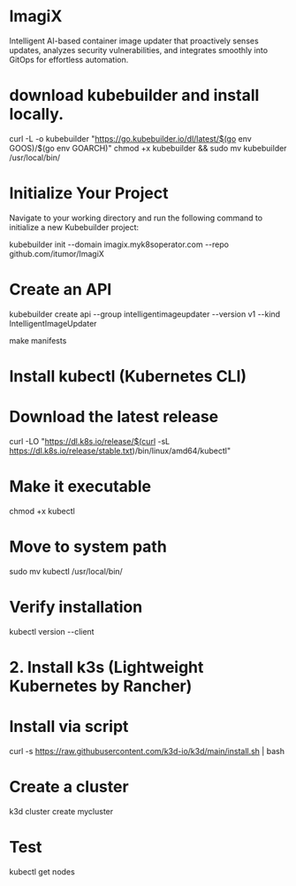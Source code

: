 # ImagiX
Intelligent AI-based container image updater that proactively senses updates, analyzes security vulnerabilities, and integrates smoothly into GitOps for effortless automation.

# download kubebuilder and install locally.
curl -L -o kubebuilder "https://go.kubebuilder.io/dl/latest/$(go env GOOS)/$(go env GOARCH)"
chmod +x kubebuilder && sudo mv kubebuilder /usr/local/bin/

# Initialize Your Project
Navigate to your working directory and run the following command to initialize a new Kubebuilder project:

kubebuilder init --domain imagix.myk8soperator.com --repo github.com/itumor/ImagiX

# Create an API
kubebuilder create api --group intelligentimageupdater  --version v1 --kind IntelligentImageUpdater

make manifests


# Install kubectl (Kubernetes CLI)

# Download the latest release
curl -LO "https://dl.k8s.io/release/$(curl -sL https://dl.k8s.io/release/stable.txt)/bin/linux/amd64/kubectl"

# Make it executable
chmod +x kubectl

# Move to system path
sudo mv kubectl /usr/local/bin/

# Verify installation
kubectl version --client

# 2. Install k3s (Lightweight Kubernetes by Rancher)

# Install via script
curl -s https://raw.githubusercontent.com/k3d-io/k3d/main/install.sh | bash

# Create a cluster
k3d cluster create mycluster

# Test
kubectl get nodes

